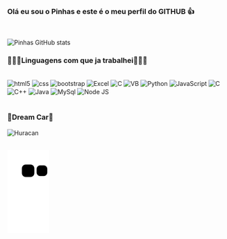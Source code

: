 ### Olá eu sou o Pinhas e este é o meu perfil do GITHUB 👍
<br>

![Pinhas GitHub stats](https://github-readme-stats.vercel.app/api?username=Pinhas1234&show_icons=true&theme=github_dark&count_private=true)

### 👨🏻‍💻Linguagens com que ja trabalhei👨🏻‍💻
<br>

<div style="display: inline_block">
    <img align="center" alt="html5" src="https://img.shields.io/badge/HTML5-E34F26?style=for-the-badge&logo=html5&logoColor=white" />
    <img align="center" alt="css" src="https://img.shields.io/badge/CSS3-1572B6?style=for-the-badge&logo=css3&logoColor=white" />
    <img align="center" alt="bootstrap" src="https://img.shields.io/badge/Bootstrap-563D7C?style=for-the-badge&logo=bootstrap&logoColor=white" />
    <img align="center" alt="Excel" src="https://img.shields.io/badge/Microsoft_Excel-217346?style=for-the-badge&logo=microsoft-excel&logoColor=white" />
    <img align="center" alt="C" src="https://img.shields.io/badge/C%23-239120?style=for-the-badge&logo=c-sharp&logoColor=white" />
    <img align="center" alt="VB" src="https://img.shields.io/badge/.NET-5C2D91?style=for-the-badge&logo=.net&logoColor=white" />
    <img align="center" alt="Python" src="https://img.shields.io/badge/Python-3776AB?style=for-the-badge&logo=python&logoColor=white" />
    <img align="center" alt="JavaScript" src="https://img.shields.io/badge/JavaScript-323330?style=for-the-badge&logo=javascript&logoColor=F7DF1E" />
    <img align="center" alt="C" src="https://img.shields.io/badge/C-00599C?style=for-the-badge&logo=c&logoColor=white" />
    <img align="center" alt="C++" src="https://img.shields.io/badge/C%2B%2B-00599C?style=for-the-badge&logo=c%2B%2B&logoColor=white" />
    <img align="center" alt="Java"src="https://img.shields.io/badge/Java-ED8B00?style=for-the-badge&logo=java&logoColor=white" />
    <img align="center" alt="MySql"src="https://img.shields.io/badge/MySQL-00000F?style=for-the-badge&logo=mysql&logoColor=white" />
    <img align="center" alt="Node JS"src="https://img.shields.io/badge/Node.js-43853D?style=for-the-badge&logo=node.js&logoColor=white" />
    
    
</div><br/>

### 🚗Dream Car🚗

<div style="display: inline_block">
    <img align="center" alt="Huracan" href="https://www.lamborghini.com/en-en/models/huracan" target="_blank" src="https://aleen42.github.io/badges/src/lamborghini.svg" />
</div><br/>

  ![Snake animation](https://github.com/rafaballerini/rafaballerini/blob/output/github-contribution-grid-snake.svg)
 
</div>
